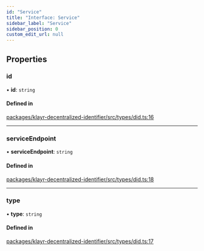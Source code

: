 ```yaml
---
id: "Service"
title: "Interface: Service"
sidebar_label: "Service"
sidebar_position: 0
custom_edit_url: null
---
```


## Properties

### id

• **id**: `string`

#### Defined in

[packages/klayr-decentralized-identifier/src/types/did.ts:16](https://github.com/aldhosutra/klayr-did/blob/515766d/packages/klayr-decentralized-identifier/src/types/did.ts#L16)

___

### serviceEndpoint

• **serviceEndpoint**: `string`

#### Defined in

[packages/klayr-decentralized-identifier/src/types/did.ts:18](https://github.com/aldhosutra/klayr-did/blob/515766d/packages/klayr-decentralized-identifier/src/types/did.ts#L18)

___

### type

• **type**: `string`

#### Defined in

[packages/klayr-decentralized-identifier/src/types/did.ts:17](https://github.com/aldhosutra/klayr-did/blob/515766d/packages/klayr-decentralized-identifier/src/types/did.ts#L17)
